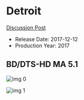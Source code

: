 # Detroit

[Discussion Post](https://www.avsforum.com/threads/bass-eq-for-filtered-movies.2995212/post-59633358)

* Release Date: 2017-12-12
* Production Year: 2017

## BD/DTS-HD MA 5.1

![img 0](https://i.imgur.com/dTEUORd.jpg)

![img 1](https://i.imgur.com/06tltpp.png)

